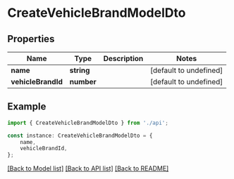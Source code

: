 # CreateVehicleBrandModelDto


## Properties

Name | Type | Description | Notes
------------ | ------------- | ------------- | -------------
**name** | **string** |  | [default to undefined]
**vehicleBrandId** | **number** |  | [default to undefined]

## Example

```typescript
import { CreateVehicleBrandModelDto } from './api';

const instance: CreateVehicleBrandModelDto = {
    name,
    vehicleBrandId,
};
```

[[Back to Model list]](../README.md#documentation-for-models) [[Back to API list]](../README.md#documentation-for-api-endpoints) [[Back to README]](../README.md)
